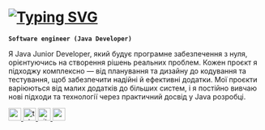 # <a href="https://git.io/typing-svg"><img src="https://readme-typing-svg.herokuapp.com?font=Roboto&weight=600&size=30&duration=4000&pause=1000&color=FFFFFF&background=FF00BE00&vCenter=true&width=475&lines=%E2%9B%84%EF%B8%8F+Adrian+Tegza" alt="Typing SVG" /></a>

**`Software engineer (Java Developer)`**

Я Java Junior Developer, який будує програмне забезпечення з нуля, орієнтуючись на створення рішень реальних проблем. Кожен проєкт я підходжу комплексно — від планування та дизайну до кодування та тестування, щоб забезпечити надійні й ефективні додатки. Мої проєкти варіюються від малих додатків до більших систем, і я постійно вивчаю нові підходи та технології через практичний досвід у Java розробці.

<a href="mailto:your_email@example.com" target="_blank">
  <img src="https://img.shields.io/static/v1?message=Email&logo=gmail&label=&color=FF5733&logoColor=white&style=for-the-badge" height="25" alt="email logo" />
</a>
<a href="https://t.me/your_telegram" target="_blank">
  <img src="https://img.shields.io/static/v1?message=Telegram&logo=telegram&label=&color=2CA5E0&logoColor=white&style=for-the-badge" height="25" alt="telegram logo" />
</a>
<a href="https://github.com/your_username" target="_blank">
  <img src="https://img.shields.io/static/v1?message=GitHub&logo=github&label=&color=181717&logoColor=white&style=for-the-badge" height="25" alt="github logo" />
</a>
<a href="https://www.codewars.com/users/your_username" target="_blank">
  <img src="https://img.shields.io/static/v1?message=Codewars&logo=codewars&label=&color=9B2D20&logoColor=white&style=for-the-badge" height="25" alt="codewars logo" />
</a>

